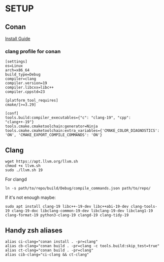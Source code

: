 # SETUP

## Conan

[Install Guide](https://docs.conan.io/2/installation.html)

### clang profile for conan 

```
[settings]
os=Linux
arch=x86_64
build_type=Debug
compiler=clang
compiler.version=19
compiler.libcxx=libc++
compiler.cppstd=23

[platform_tool_requires]
cmake/[>=3.29]

[conf]
tools.build:compiler_executables={"c": "clang-19", "cpp": "clang++-19"}
tools.cmake.cmaketoolchain:generator=Ninja
tools.cmake.cmaketoolchain:extra_variables={'CMAKE_COLOR_DIAGNOSTICS': 'ON', 'CMAKE_EXPORT_COMPILE_COMMANDS': 'ON'}
```

## Clang

```
wget https://apt.llvm.org/llvm.sh
chmod +x llvm.sh
sudo ./llvm.sh 19
```

For clangd

`
ln -s path/to/repo/build/Debug/compile_commands.json path/to/repo/
`

If it's not enough maybe:

`
sudo apt install clang-19 libc++-19-dev libc++abi-19-dev clang-tools-19 clang-19-doc libclang-common-19-dev libclang-19-dev libclang1-19 clang-format-19 python3-clang-19 clangd-19 clang-tidy-19
`

## Handy zsh aliases

```
alias ci-clang="conan install . -pr=clang"
alias cb-clang="conan build . -pr=clang -c tools.build:skip_test=true"
alias ct-clang="conan build . -pr=clang"
alias cib-clang="ci-clang && ct-clang"
```
